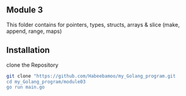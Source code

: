 ## Module 3

This folder contains for pointers, types, structs,  arrays & slice (make, append, range, maps)

## Installation
clone the Repository

``` bash 
git clone "https://github.com/Habeebamoo/my_Golang_program.git 
cd my_Golang_program/module03
go run main.go
